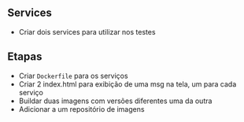 ## Services

- Criar dois services para utilizar nos testes

## Etapas

- Criar `Dockerfile` para os serviços
- Criar 2 index.html para exibição de uma msg na tela, um para cada serviço
- Buildar duas imagens com versões diferentes uma da outra
- Adicionar a um repositório de imagens